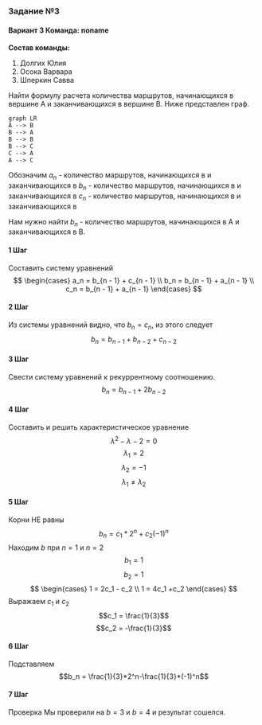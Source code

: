 ### Задание №3
#### Вариант 3 Команда: noname
**Состав команды:**
1. Долгих Юлия
2. Осока Варвара
3. Шперкин Савва

Найти формулу расчета количества маршрутов, начинающихся в вершине A и заканчивающихся в вершине B. Ниже представлен граф.
```mermaid
graph LR 
A --> B 
B --> A 
B --> B 
B --> C 
C --> A
A --> C
```
Обозначим
$a_n$ - количество маршрутов, начинающихся в  и заканчивающихся в
$b_n$ - количество маршрутов, начинающихся в  и заканчивающихся в
$c_n$ - количество маршрутов, начинающихся в  и заканчивающихся в 

Нам нужно найти $b_{n}$ - количество маршрутов, начинающихся в A и заканчивающихся в B.
#### 1 Шаг
Составить систему уравнений
$$
\begin{cases}
a_n = b_{n - 1} + c_{n - 1}
\\
b_n = b_{n - 1} + a_{n - 1}
\\
c_n = b_{n - 1} + a_{n - 1}
\end{cases}
$$
#### 2 Шаг
Из системы уравнений видно, что $b_n = c_n$, из этого следует
$$b_n = b_{n-1}+ b_{n-2} + c_{n-2}$$
#### 3 Шаг
Свести систему уравнений к рекуррентному соотношению.
$$b_n = b_{n-1} + 2b_{n-2}$$
#### 4 Шаг
Составить и решить характеристическое уравнение
$$\lambda^2-\lambda-2=0$$
$$\lambda_{1} = 2$$
$$\lambda_{2} = -1$$
$$\lambda_{1}\neq\lambda_{2}$$
#### 5 Шаг
Корни НЕ равны
$$b_n = c_1*2^n+c_2(-1)^n$$
Находим $b$ при $n = 1$ и $n = 2$
$$b_1 = 1$$
$$b_2 = 1$$
$$
\begin{cases}
1 = 2c_1 - c_2
\\
1 = 4c_1 +c_2
\end{cases}
$$
Выражаем $c_1$ и $c_2$
$$c_1 = \frac{1}{3}$$
$$c_2 = -\frac{1}{3}$$
#### 6 Шаг
Подставляем
$$b_n = \frac{1}{3}*2^n-\frac{1}{3}*(-1)^n$$
#### 7 Шаг
Проверка
Мы проверили на $b = 3$ и $b = 4$ и результат сошелся.